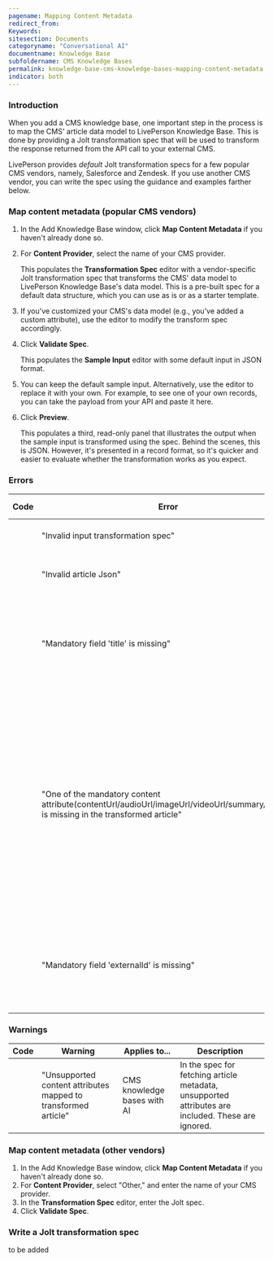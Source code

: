 ```yaml
---
pagename: Mapping Content Metadata
redirect_from:
Keywords:
sitesection: Documents
categoryname: "Conversational AI"
documentname: Knowledge Base
subfoldername: CMS Knowledge Bases
permalink: knowledge-base-cms-knowledge-bases-mapping-content-metadata.html
indicator: both
---
```


### Introduction

When you add a CMS knowledge base, one important step in the process is to map the CMS' article data model to LivePerson Knowledge Base. This is done by providing a Jolt transformation spec that will be used to transform the response returned from the API call to your external CMS.

LivePerson provides *default* Jolt transformation specs for a few popular CMS vendors, namely, Salesforce and Zendesk. If you use another CMS vendor, you can write the spec using the guidance and examples farther below.

### Map content metadata (popular CMS vendors)

1. In the Add Knowledge Base window, click **Map Content Metadata** if you haven't already done so. 
2. For **Content Provider**, select the name of your CMS provider.
    
    This populates the **Transformation Spec** editor with a vendor-specific Jolt transformation spec that transforms the CMS' data model to LivePerson Knowledge Base's data model. This is a pre-built spec for a default data structure, which you can use as is or as a starter template.

3. If you've customized your CMS's data model (e.g., you've added a custom attribute), use the editor to modify the transform spec accordingly.

4. Click **Validate Spec**.
    
    This populates the **Sample Input** editor with some default input in JSON format. 

5. You can keep the default sample input. Alternatively, use the editor to replace it with your own. For example, to see one of your own records, you can take the payload from your API and paste it here.

6. Click **Preview**.
    
    This populates a third, read-only panel that illustrates the output when the sample input is transformed using the spec. Behind the scenes, this is JSON. However, it's presented in a record format, so it's quicker and easier to evaluate whether the transformation works as you expect.

### Errors

|Code | Error | Applies to... | Description |
| --- | --- | --- | --- |
| | "Invalid input transformation spec" | All CMS knowledge bases | The Jolt transformation spec is invalid. |
| | "Invalid article Json" | All CMS knowledge bases | The JSON for the sample input is invalid. |
| | "Mandatory field 'title' is missing" | All CMS knowledge bases | The article's "title" is not mapped in the Jolt transformation spec. This is a mandatory field in every spec. |
| | "One of the mandatory content attribute(contentUrl/audioUrl/imageUrl/videoUrl/summary/details) is missing in the transformed article" | All CMS knowledge bases | In the spec for fetching article metadata (CMS knowledge base with AI) or in the spec for fetching article suggestions (CMS knowledge base without AI), at least one of these listed attributes must be present, but at least one is not. | 
| | "Mandatory field 'externalId' is missing" | CMS knowledge bases without AI | The article's "externalId" is not mapped in the Jolt transformation spec. This is a mandatory field in the spec. |

### Warnings

| Code | Warning | Applies to... | Description |
| --- | --- | --- | --- |
| | "Unsupported content attributes mapped to transformed article" | CMS knowledge bases with AI | In the spec for fetching article metadata, unsupported attributes are included. These are ignored. |

### Map content metadata (other vendors)

1. In the Add Knowledge Base window, click **Map Content Metadata** if you haven't already done so. 
2. For **Content Provider**, select "Other," and enter the name of your CMS provider.
3. In the **Transformation Spec** editor, enter the Jolt spec.
4. Click **Validate Spec**.

### Write a Jolt transformation spec

to be added